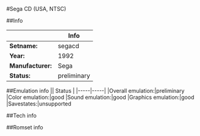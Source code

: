 #Sega CD (USA, NTSC)

##Info

||Info|
|-----|-----|
|**Setname:**|segacd
|**Year:**|1992
|**Manufacturer:**|Sega
|**Status:**|preliminary

##Emulation info
|| Status |
|-----|-----|
|Overall emulation:|preliminary
|Color emulation:|good
|Sound emulation:|good
|Graphics emulation:|good
|Savestates:|unsupported

##Tech info

##Romset info

<!--- START OF EDITED COMMENT DO NOT TOUCH TEXT ABOVE-->

